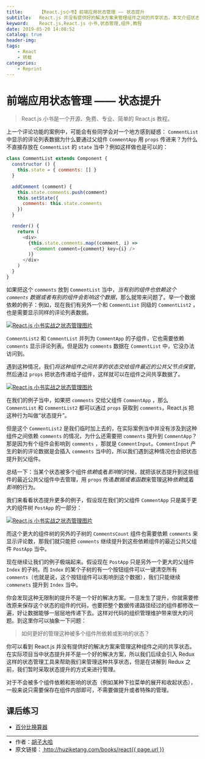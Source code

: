```yaml
---
title:      【React.js小书】前端应用状态管理 —— 状态提升
subtitle:   React.js 并没有提供好的解决方案来管理组件之间的共享状态，本文介绍状态管理，状态提升的方法。
keyword:    React.js,React.js 小书,状态管理,组件,教程
date: 2019-05-20 14:08:52
catalog: true
header-img:
tags:
    - React
    - 转载
categories: 
    - Reprint
---
```


# 前端应用状态管理 —— 状态提升

> React.js 小书是一个开源、免费、专业、简单的 React.js 教程。

上一个评论功能的案例中，可能会有些同学会对一个地方感到疑惑： `CommentList` 中显示的评论列表数据为什么要通过父组件 `CommentApp` 用 `props` 传进来？为什么不直接存放在 `CommentList` 的 `state` 当中？例如这样做也是可以的：

```javascript
class CommentList extends Component {
  constructor () {
    this.state = { comments: [] }
  }

  addComment (comment) {
    this.state.comments.push(comment)
    this.setState({
      comments: this.state.comments
    })
  }

  render() {
    return (
      <div>
        {this.state.comments.map((comment, i) =>
          <Comment comment={comment} key={i} />
        )}
      </div>
    )
  }
}
```

如果把这个 `comments` 放到 `CommentList` 当中，*当有别的组件也依赖这个 `comments` 数据或者有别的组件会影响这个数据*，那么就带来问题了。举一个数据依赖的例子：例如，现在我们有另外一个和 `CommentList` 同级的 `CommentList2` ，也是需要显示同样的评论列表数据。

<a href="http://huzidaha.github.io/static/assets/img/posts/85B8A2B7-288F-4FC2-A0AB-C4E153BB3854.png" target="_blank">![React.js 小书实战之状态管理图片](http://huzidaha.github.io/static/assets/img/posts/85B8A2B7-288F-4FC2-A0AB-C4E153BB3854.png)</a>

`CommentList2` 和 `CommentList` 并列为 `CommentApp` 的子组件，它也需要依赖 `comments` 显示评论列表。但是因为 `comments` 数据在 `CommentList` 中，它没办法访问到。

遇到这种情况，我们*将这种组件之间共享的状态交给组件最近的公共父节点保管*，然后通过 `props` 把状态传递给子组件，这样就可以在组件之间共享数据了。

<a href="http://huzidaha.github.io/static/assets/img/posts/C547BD3E-F923-4B1D-96BC-A77966CDFBEF.png" target="_blank">![React.js 小书实战之状态管理图片](http://huzidaha.github.io/static/assets/img/posts/C547BD3E-F923-4B1D-96BC-A77966CDFBEF.png)</a>


在我们的例子当中，如果把 `comments` 交给父组件 `CommentApp` ，那么 `CommentList` 和 `CommentList2` 都可以通过 `props` 获取到 `comments`，React.js 把这种行为叫做“状态提升”。

但是这个 `CommentList2` 是我们临时加上去的，在实际案例当中并没有涉及到这种组件之间依赖 `comments` 的情况，为什么还需要把 `comments` 提升到 `CommentApp`？那是因为有个组件会影响到 `comments` ，那就是 `CommentInput`。`CommentInput` 产生的新的评论数据是会插入 `comments` 当中的，所以我们遇到这种情况也会把状态提升到父组件。

总结一下：当某个状态被多个组件*依赖*或者*影响*的时候，就把该状态提升到这些组件的最近公共父组件中去管理，用 `props` 传递*数据或者函数*来管理这种*依赖*或着*影响*的行为。

我们来看看状态提升更多的例子，假设现在我们的父组件 `CommentApp` 只是属于更大的组件树 `PostApp` 的一部分：

<a href="http://huzidaha.github.io/static/assets/img/posts/5.007.png" target="_blank">![React.js 小书实战之状态管理图片](http://huzidaha.github.io/static/assets/img/posts/5.007.png)</a>

而这个更大的组件树的另外的子树的 `CommentsCount` 组件也需要依赖 `comments` 来显示评论数，那我们就只能把 `comments` 继续提升到这些依赖组件的最近公共父组件 `PostApp` 当中。

现在继续让我们的例子极端起来。假设现在 `PostApp` 只是另外一个更大的父组件 `Index` 的子树。而 `Index` 的某个子树的有一个按钮组件可以一键清空所有 `comments`（也就是说，这个按钮组件可以影响到这个数据），我们只能继续 `commenets` 提升到 `Index` 当中。

你会发现这种无限制的提升不是一个好的解决方案。一旦发生了提升，你就需要修改原来保存这个状态的组件的代码，也要把整个数据传递路径经过的组件都修改一遍，好让数据能够一层层地传递下去。这样对代码的组织管理维护带来很大的问题。到这里你可以抽象一下问题：

> 如何更好的管理这种被多个组件所依赖或影响的状态？

你可以看到 React.js 并没有提供好的解决方案来管理这种组件之间的共享状态。在实际项目当中状态提升并不是一个好的解决方案，所以我们后续会引入 Redux 这样的状态管理工具来帮助我们来管理这种共享状态，但是在讲解到 Redux 之前，我们暂时采取状态提升的方式来进行管理。

对于不会被多个组件依赖和影响的状态（例如某种下拉菜单的展开和收起状态），一般来说只需要保存在组件内部即可，不需要做提升或者特殊的管理。

## 课后练习
* <a target="_blank" href="http://scriptoj.com/problems/9">百分比换算器</a>



* * *

<ul style='font-size: 14px; margin-top: -10px;'>
  <li>
    作者：<a href="https://www.zhihu.com/people/hu-zi-da-ha" target="_blank">胡子大哈</a>
  </li>
  <li>
    原文链接：<a href="http://huziketang.com/books/react{{ page.url }}"> http://huziketang.com/books/react{{ page.url }} </a>
  </li>
</ul>
